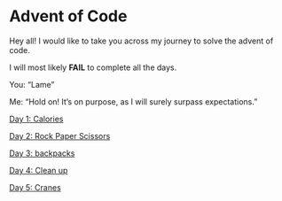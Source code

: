 # Advent of Code

Hey all! I would like to take you across my journey to solve the advent of code.

I will most likely **FAIL** to complete all the days.

You: “Lame”

Me: “Hold on! It’s on purpose, as I will surely surpass expectations.”

[Day 1: Calories](Advent%20of%20Code%204cc05e2c9b4d4fa69159609c811e7925/Day%201%20Calories%20f50b5d3c71f348feb62e1238ddd56bed.md)

[Day 2: Rock Paper Scissors](Advent%20of%20Code%204cc05e2c9b4d4fa69159609c811e7925/Day%202%20Rock%20Paper%20Scissors%203a53980eb02a477786ad92216a17e3e4.md)

[Day 3: backpacks](Advent%20of%20Code%204cc05e2c9b4d4fa69159609c811e7925/Day%203%20backpacks%20928e3adfbfb6465790b5fad30ff346ac.md)

[Day 4: Clean up](Advent%20of%20Code%204cc05e2c9b4d4fa69159609c811e7925/Day%204%20Clean%20up%20624589d0c0aa4f448938a5d06221fbe8.md)

[Day 5: Cranes](Advent%20of%20Code%204cc05e2c9b4d4fa69159609c811e7925/Day%205%20Cranes%2037f94df264544636a796ec570e7756f1.md)